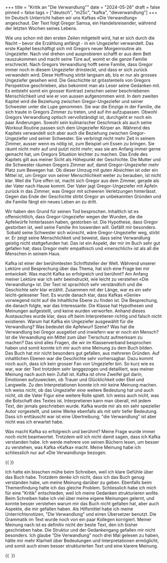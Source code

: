 +++
title = "Kritik an \"Die Verwandlung\""
date = "2024-05-26"
draft = false
pinned = false
tags = ["deutsch", "m25c", "kafka", "dieverwandlung"]
+++
Im Deutsch Unterricht haben wir uns Kafkas «Die Verwandlung» angeschaut. Der Text folgt Gregor Samsa, ein Handelsreisender, während der letzten Wochen seines Lebens. 

Wie uns schon mit den ersten Zeilen mitgeteilt wird, hat er sich durch die Nacht – bevor die Erzählung anfängt - in ein Ungeziefer verwandelt. Das erste Kapitel beschäftigt sich mit Gregors neuer Morgenroutine als Ungeziefer. Nach viel drehen und ausprobieren schafft er aus dem Bett rauszukommen und macht seine Türe auf, womit er die ganze Familie erschreckt. Nach Gregors Verwandlung hofft seine Familie, dass Gregor immer noch in diesem Ungeziefer drinsteckt, und dass er sich zurück verwandeln wird. Diese Hoffnung stirbt langsam ab, bis er nur als grosses Ungeziefer gesehen wird. Die Geschichte ist grösstenteils von Gregors Perspektive geschrieben, also bekommt man als Leser seine Gedanken mit. Es entsteht somit ein grosser Kontrast zwischen seiner beschriebenen Menschlichkeit und wie er von aussen aufgenommen wird. In dem zweiten Kapitel wird die Beziehung zwischen Gregor-Ungeziefer und seiner Schwester unter die Lupe genommen. Sie war die Einzige in der Familie, die sich traute in Gregors Zimmer zu treten, und auf ihn aufzupassen. Obwohl Gregors Verwandlung optisch vervollständigt ist, durchgeht er noch ein paar Änderungen. Sowohl sein kulinarischer Geschmack als auch seine Workout Routine passen sich dem Ungeziefer Körper an. Während des Kapitels verwandelt sich aber auch die Beziehung zwischen Gregor-Ungeziefer und seiner Schwester. Sie verbringt nicht mehr Zeit in seinem Zimmer, ausser wenn es nötig ist, zum Beispiel um Essen zu bringen. Sie räumt nicht mehr auf und putzt nicht mehr; was sie am Anfang immer gerne gemacht hat, um Gregors Situation leichter zu machen. Das Ende des Kapitels gilt aus meiner Sicht als Höhepunkt der Geschichte. Die Mutter und die Schwester räumen Gregors Zimmer auf, damit Gregor-Ungeziefer mehr Platz zum Bewegen hat. Ob dieser Umzug mit guten Absichten ist oder ein Mittel ist, um Gregor von seiner Menschlichkeit weiter zu berauben, ist nicht klar. Weil die Türe offen ist, macht sich Gregor aus dem Zimmer, gerade als der Vater nach Hause kommt. Der Vater jagt Gregor-Ungeziefer mit Äpfeln zurück in das Zimmer, was Gregor mit schweren Verletzungen hinterlässt. Gegen das Ende der Geschichte stirbt Gregor an unbekannten Gründen und die Familie fängt ein neues Leben an zu dritt. 

Wir haben den Grund für seinen Tod besprochen. Inhaltlich ist es offensichtlich, dass Gregor-Ungeziefer wegen der Wunden, die die Apfelwürfe hinterlassen haben, gestorben ist. Die Hypothese, dass Gregor gestorben ist, weil seine Familie ihn loswerden will. Gefällt mir besonders.  Sobald seine Schwester sich wünscht, wäre Gregor-Ungeziefer weg, stirbt er. Er zeigt seine Menschlichkeit und beweist, dass seine Verwandlung geistig nicht stattgefunden hat. Das ist ein Aspekt, der mir im Buch sehr gut gefallen hat; dass Gregor mehr empathisch und «menschlich» ist als all die Menschen in seinem Haus.





Kafka ist einer der berühmtesten Schriftsteller der Welt. Während unserer Lektüre und Besprechung über das Thema, hat sich eine Frage bei mir entwickelt: Was macht Kafka so erfolgreich und berühmt? Am Anfang meiner Lektüre war ich sehr beeindruckt, wie leicht zu verstehen «Die Verwandlung» ist. Der Text ist sprachlich sehr verständlich und die Geschichte sehr klar erzählt. Zusammen mit der Länge, war es ein sehr leicht-gelesener Text. Es wurde danach klar, dass Kafkas «Genie» vorwiegend nicht auf die Inhaltliche Ebene zu finden ist. Die Besprechung, die danach folgte, war das Interessante. Die Klasse hat Hypothesen und Meinungen aufgestellt, und keine wurden verworfen. Anhand dieses Austausches wurde klar, dass oft beim Interpretieren richtig und falsch nicht existieren. Warum hat Kafka ein Ungeziefer ausgewählt für die Verwandlung? Was bedeutet die Apfelwurf Szene? Was hat die Verwandlung bei Gregor ausgelöst und inwiefern war er noch ein Mensch? Ist die Verwandlung ein Mittel zum über Tierschutz aufmerksam zu machen? Das sind alles Fragen, die wir im Klassenverband besprochen haben und somit konnte ich mir auch eine Meinung zu dem Buch bilden. Das Buch hat mir nicht besonders gut gefallen, aus mehreren Gründen. Auf inhaltlichen Ebenen war die Geschichte sehr vorhersagbar. Dazu kommt noch auch, dass ich kein grosser Fan von Ungeziefer bin. So kurz wie es war, war der Text trotzdem sehr langgezogen und detailliert, was meiner Meinung nach auch kein Zufall ist. Kafka ist ohne Zweifel gut darin, Emotionen aufzuwecken, ob Trauer und Glücklichkeit oder Ekel und Langweile. Zu den Interpretationen konnte ich mir keine Meinung machen. Ich weiss nicht, ob das Ungeziefer eine weitere Bedeutung hat und auch nicht, ob die Vater Figur eine weitere Rolle spielt. Ich weiss auch nicht, was die Botschaft des Textes ist. Interpretieren kann man überall, mit jedem Text, der jemals geschrieben wurde. Kafka wurde mir als ein sehr spezieller Autor vorgestellt, und seine Werke ebenfalls als mit sehr tiefer Bedeutung. Dass ich enttäuscht war ist eine Übertreibung; "die Verwandlung" ist aber nicht was ich erwartet habe. 

Was macht Kafka so erfolgreich und berühmt? Meine Frage wurde immer noch nicht beantwortet. Trotzdem will ich nicht damit sagen, dass ich Kafka verstanden habe. Ich werde mehrere von seinen Büchern lesen, um besser zu verstehen, was Kafka «Kafka» macht. Meine Meinung habe ich schliesslich nur auf «Die Verwandlung» bezogen.



{{<box title="asd"> }}

Ich hatte ein bisschen mühe beim Schreiben, weil ich klare Gefühle über das Buch habe. Trotzdem denke ich nicht, dass ich das Buch genug verstanden habe, um meine Meinung darüber zu geben. Ebenfalls beim Themenfindung hatte ich das gleiche Problem. Schliesslich habe ich mich für eine "Kritik" entschieden, weil ich meine Gedanken strukturieren wollte. Beim Schreiben habe ich viel über meine eigene Meinungen gelernt, und konnte besser verstehen warum mir das Buch nicht gefallen hat, aber auch Aspekte, die mir gefallen haben. Als Hilfsmittel habe ich meine Unterrichtsnotizen, "Die Verwandlung" und einen Übersetzer benutzt. Die Grammatik im Text wurde noch von ein paar Kollegen korrigiert. Meiner Meinung nach ist es definitiv nicht der beste Text, den ich bisher geschrieben habe. Die Struktur und der Gedankengang gefallen mir nicht besonders. Ich glaube "Die Verwandlung" noch drei Mal gelesen zu haben, hätte mir mehr Klarheit über Bedeutungen und Interpretationen ermöglicht, und somit auch einen besser strukturierten Text und eine klarere Meinung. 

{{ </box> }}